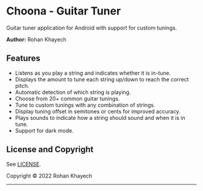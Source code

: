 # Choona - Guitar Tuner
Guitar tuner application for Android with support for custom tunings.

**Author:** Rohan Khayech

## Features
- Listens as you play a string and indicates whether it is in-tune.
- Displays the amount to tune each string up/down to reach the correct pitch.
- Automatic detection of which string is playing.
- Choose from 20+ common guitar tunings.
- Tune to custom tunings with any combination of strings.
- Display tuning offset in semitones or cents for improved accuracy.
- Plays sounds to indicate how a string should sound and when it is in tune.
- Support for dark mode.

## License and  Copyright
See [LICENSE](LICENSE).

Copyright © 2022 Rohan Khayech
___